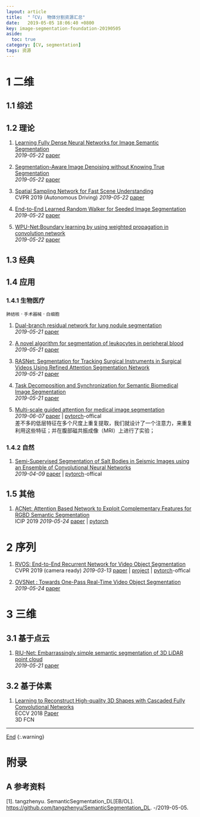 ```yaml
---
layout: article
title:  "「CV」 物体分割资源汇总"
date:   2019-05-05 18:06:40 +0800
key: image-segmentation-foundation-20190505
aside:
  toc: true
category: [CV, segmentation]
tags: 资源
---
```

<span id='head'></span>

<!--more-->  

# 1 二维
## 1.1 综述

## 1.2 理论

1. [Learning Fully Dense Neural Networks for Image Semantic Segmentation](http://cn.arxiv.org/abs/1905.08929)   
*2019-05-22* [paper](https://arxiv.org/abs/1905.08929)   

1. [Segmentation-Aware Image Denoising without Knowing True Segmentation](http://cn.arxiv.org/abs/1905.08965)   
*2019-05-22* [paper](https://arxiv.org/abs/1905.08965)   

1. [Spatial Sampling Network for Fast Scene Understanding](http://cn.arxiv.org/abs/1905.09033)   
CVPR 2019 (Autonomous Driving) *2019-05-22* [paper](https://arxiv.org/abs/1905.09033)    

1. [End-to-End Learned Random Walker for Seeded Image Segmentation](https://arxiv.org/abs/1905.09045)   
*2019-05-22* [paper](https://arxiv.org/abs/1905.09045)   

1. [WPU-Net:Boundary learning by using weighted propagation in convolution network](https://arxiv.org/abs/1905.09226)   
*2019-05-22* [paper](https://arxiv.org/abs/1905.09226)   

## 1.3 经典

## 1.4 应用
### 1.4.1 生物医疗
`肺结核` · `手术器械` · `白细胞`     
1. [Dual-branch residual network for lung nodule segmentation](http://cn.arxiv.org/abs/1905.08413)   
*2019-05-21* [paper](https://arxiv.org/abs/1905.08413)   

1. [A novel algorithm for segmentation of leukocytes in peripheral blood](http://cn.arxiv.org/abs/1905.08416)   
*2019-05-21* [paper](https://arxiv.org/abs/1905.08416)   

1. [RASNet: Segmentation for Tracking Surgical Instruments in Surgical Videos Using Refined Attention Segmentation Network](http://cn.arxiv.org/abs/1905.08663)   
*2019-05-21* [paper](https://arxiv.org/abs/1905.08663)   

1. [Task Decomposition and Synchronization for Semantic Biomedical Image Segmentation](http://cn.arxiv.org/abs/1905.08720)   
*2019-05-21* [paper](https://arxiv.org/abs/1905.08720)   

1. [Multi-scale guided attention for medical image segmentation](http://cn.arxiv.org/abs/1906.02849)   
*2019-06-07* [paper](https://arxiv.org/abs/1906.02849) | [pytorch](https://github.com/sinAshish/Multi-Scale-Attention)-offical    
差不多的低层特征在多个尺度上重复提取，我们就设计了一个注意力，来重复利用这些特征；并在腹部磁共振成像（MRI）上进行了实验；    


### 1.4.2 自然
1. [Semi-Supervised Segmentation of Salt Bodies in Seismic Images using an Ensemble of Convolutional Neural Networks](http://cn.arxiv.org/abs/1904.04445)   
*2019-04-09* [paper](https://arxiv.org/abs/1904.04445) | [pytorch](https://github.com/ybabakhin/kaggle_salt_bes_phalanx)-offical      

## 1.5 其他
1. [ACNet: Attention Based Network to Exploit Complementary Features for RGBD Semantic Segmentation](https://arxiv.org/abs/1905.10089)   
ICIP 2019 *2019-05-24* [paper](https://arxiv.org/abs/1905.10089) | [pytorch](https://github.com/anheidelonghu/ACNet)    

# 2 序列
1. [RVOS: End-to-End Recurrent Network for Video Object Segmentation](http://cn.arxiv.org/abs/1903.05612)   
CVPR 2019 (camera ready) *2019-03-13* [paper](https://arxiv.org/abs/1903.05612) | [project](https://imatge-upc.github.io/rvos/) | [pytorch](https://github.com/imatge-upc/rvos)-offical   

1. [OVSNet : Towards One-Pass Real-Time Video Object Segmentation](http://cn.arxiv.org/abs/1905.10064)   
*2019-05-24* [paper](https://arxiv.org/abs/1905.10064)   

# 3 三维
## 3.1 基于点云
1. [RIU-Net: Embarrassingly simple semantic segmentation of 3D LiDAR point cloud](https://arxiv.org/abs/1905.08748)   
*2019-05-21* [paper](https://arxiv.org/abs/1905.08748)   

## 3.2 基于体素
1. [Learning to Reconstruct High-quality 3D Shapes with Cascaded Fully Convolutional Networks](http://openaccess.thecvf.com/content_ECCV_2018/papers/Yan-Pei_Cao_Learning_to_Reconstruct_ECCV_2018_paper.pdf)    
ECCV 2018 [Paper](http://openaccess.thecvf.com/content_ECCV_2018/papers/Yan-Pei_Cao_Learning_to_Reconstruct_ECCV_2018_paper.pdf)   
3D FCN  

-------------------  
[End](#head)
{:.warning}  


# 附录
## A 参考资料
[1]. tangzhenyu. SemanticSegmentation_DL[EB/OL]. <https://github.com/tangzhenyu/SemanticSegmentation_DL>. -/2019-05-05.   

